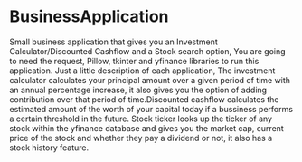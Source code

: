 # BusinessApplication
Small business application that gives you an Investment Calculator/Discounted Cashflow and a Stock search option,
You are going to need the request, Pillow, tkinter and yfinance libraries to run this application. 
Just a little description of each application, The investment calculator calculates your principal amount over a given period of time with an annual percentage increase, it also gives you the option of adding contribution over that period of time.Discounted cashflow calculates the estimated amount of the worth of your capital today if a bussiness performs a certain threshold in the future.
Stock ticker looks up the ticker of any stock within the yfinance database and gives you the market cap, current price of the stock and whether they pay a dividend or not, it also has a stock history feature.
